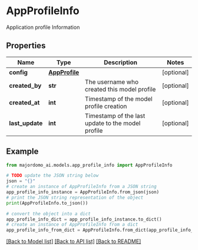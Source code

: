 # AppProfileInfo

Application profile Information

## Properties

Name | Type | Description | Notes
------------ | ------------- | ------------- | -------------
**config** | [**AppProfile**](AppProfile.md) |  | [optional] 
**created_by** | **str** | The username who created this model profile | [optional] 
**created_at** | **int** | Timestamp of the model profile creation | [optional] 
**last_update** | **int** | Timestamp of the last update to the model profile | [optional] 

## Example

```python
from majordomo_ai.models.app_profile_info import AppProfileInfo

# TODO update the JSON string below
json = "{}"
# create an instance of AppProfileInfo from a JSON string
app_profile_info_instance = AppProfileInfo.from_json(json)
# print the JSON string representation of the object
print(AppProfileInfo.to_json())

# convert the object into a dict
app_profile_info_dict = app_profile_info_instance.to_dict()
# create an instance of AppProfileInfo from a dict
app_profile_info_from_dict = AppProfileInfo.from_dict(app_profile_info_dict)
```
[[Back to Model list]](../README.md#documentation-for-models) [[Back to API list]](../README.md#documentation-for-api-endpoints) [[Back to README]](../README.md)


